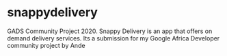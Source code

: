 # snappydelivery
GADS Community Project 2020.
Snappy Delivery is an app that offers on demand delivery services. Its a submission for my Google Africa Developer community project by Ande
